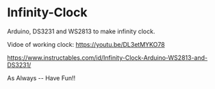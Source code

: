 # Infinity-Clock
Arduino, DS3231 and WS2813 to make infinity clock.


Vidoe of working clock:
https://youtu.be/DL3etMYKO78

https://www.instructables.com/id/Infinity-Clock-Arduino-WS2813-and-DS3231/


As Always -- Have Fun!!
